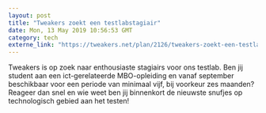 ```yaml
---
layout: post
title: "Tweakers zoekt een testlabstagiair"
date: Mon, 13 May 2019 10:56:53 GMT
category: tech
externe_link: "https://tweakers.net/plan/2126/tweakers-zoekt-een-testlabstagiair.html"
---
```


Tweakers is op zoek naar enthousiaste stagiairs voor ons testlab. Ben jij student aan een ict-gerelateerde MBO-opleiding en vanaf september beschikbaar voor een periode van minimaal vijf, bij voorkeur zes maanden? Reageer dan snel en wie weet ben jij binnenkort de nieuwste snufjes op technologisch gebied aan het testen!<img src="http://feeds.feedburner.com/~r/tweakers/mixed/~4/XO5YWsz5DEA" height="1" width="1" alt=""/>

